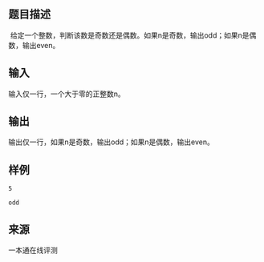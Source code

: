 ## 题目描述

 给定一个整数，判断该数是奇数还是偶数。如果n是奇数，输出odd；如果n是偶数，输出even。

## 输入

输入仅一行，一个大于零的正整数n。

## 输出

输出仅一行，如果n是奇数，输出odd；如果n是偶数，输出even。

## 样例

```input1
5
```

```output1
odd
```


 ## 来源

 一本通在线评测 